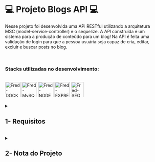 # :computer: Projeto Blogs API :computer:

Nesse projeto foi desenvolvida uma API RESTful utilizando a arquitetura MSC (model-service-controller) e o sequelize. A API construída é um sistema para a produção de conteúdo para um blog! Na API é feita uma validação de login para que a pessoa usuária seja capaz de cria, editar, excluir e buscar posts no blog.

<br />

### Stacks utilizadas no desenvolvimento:
<div style="display: inline_block"><br>
  <img alt="Fred-DOCKER" height="50" width="50" src="https://cdn.jsdelivr.net/gh/devicons/devicon/icons/docker/docker-plain.svg" />
  <img alt="Fred-MySQL" height="50" width="50" src="https://cdn.jsdelivr.net/gh/devicons/devicon/icons/mysql/mysql-original-wordmark.svg" />
  <img alt="Fred-NODE" height="50" width="50" src="https://cdn.jsdelivr.net/gh/devicons/devicon/icons/nodejs/nodejs-original.svg" />
  <img alt="Fred-EXPRESS" height="50" width="50" src="https://cdn.jsdelivr.net/gh/devicons/devicon/icons/express/express-original.svg" />
  <img alt="Fred-SEQUELIZE" height="50" width="40" src="https://cdn.jsdelivr.net/gh/devicons/devicon/icons/sequelize/sequelize-original.svg" />
</div>

<br />

<details>
<summary>
  
## 1- Requisitos
  
</summary>

### 1. Crie migrations para as tabelas users, categories, blog_posts, posts_categories

### 2. Crie o modelo User em src/models/User.js com as propriedades corretas

### 3. Sua aplicação deve ter o endpoint POST /login

### 4. Sua aplicação deve ter o endpoint POST /user

### 5. Sua aplicação deve ter o endpoint GET /user

### 6. Sua aplicação deve ter o endpoint GET /user/:id

### 7. Crie o modelo Category em src/models/Category.js com as propriedades corretas

### 8. Sua aplicação deve ter o endpoint POST /categories

### 9. Sua aplicação deve ter o endpoint GET /categories

### 10. Crie o modelo BlogPost em src/models/BlogPost.js com as propriedades e associações corretas

### 11. Crie o modelo PostCategory em src/models/PostCategory.js com as propriedades e associações corretas

### 12. Sua aplicação deve ter o endpoint POST /post
  
### 13. Sua aplicação deve ter o endpoint GET /post
  
### 14. Sua aplicação deve ter o endpoint GET /post/:id
  
### 15. Sua aplicação deve ter o endpoint PUT /post/:id
  
### 16. Sua aplicação deve ter o endpoint DELETE /post/:id
  
### 17. Sua aplicação deve ter o endpoint DELETE /user/me
  
### 18. Sua aplicação deve ter o endpoint GET /post/search?q=:searchTerm

</details>
<br />

<details>
<summary>

## 2- Nota do Projeto

</summary>

## 100% :heavy_check_mark:

![Project-Store-Manager]()

</details>
<br />
